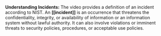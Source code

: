 **Understanding Incidents:** The video provides a definition of an incident according to NIST. An **[[incident]]** is an occurrence that threatens the confidentiality, integrity, or availability of information or an information system without lawful authority. It can also involve violations or imminent threats to security policies, procedures, or acceptable use policies.